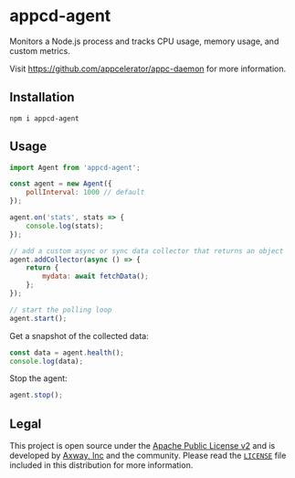 # appcd-agent

Monitors a Node.js process and tracks CPU usage, memory usage, and custom metrics.

Visit https://github.com/appcelerator/appc-daemon for more information.

## Installation

	npm i appcd-agent

## Usage

```js
import Agent from 'appcd-agent';

const agent = new Agent({
	pollInterval: 1000 // default
});

agent.on('stats', stats => {
	console.log(stats);
});

// add a custom async or sync data collector that returns an object
agent.addCollector(async () => {
	return {
		mydata: await fetchData();
	};
});

// start the polling loop
agent.start();
```

Get a snapshot of the collected data:

```js
const data = agent.health();
console.log(data);
```

Stop the agent:

```js
agent.stop();
```

## Legal

This project is open source under the [Apache Public License v2][1] and is developed by
[Axway, Inc](http://www.axway.com/) and the community. Please read the [`LICENSE`][1] file included
in this distribution for more information.

[1]: https://github.com/appcelerator/appc-daemon/packages/appcd-agent/LICENSE
